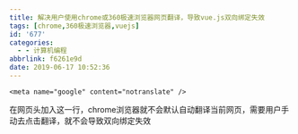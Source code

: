 ```yaml
---
title: 解决用户使用chrome或360极速浏览器网页翻译，导致vue.js双向绑定失效
tags: [chrome,360极速浏览器,vuejs]
id: '677'
categories:
  - - 计算机编程
abbrlink: f6261e9d
date: 2019-06-17 10:52:36
---
```


`<meta name="google" content="notranslate" />`

在网页头加入这一行，chrome浏览器就不会默认自动翻译当前网页，需要用户手动去点击翻译，就不会导致双向绑定失效